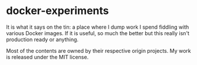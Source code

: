# docker-experiments

It is what it says on the tin: a place where I dump work I spend fiddling with various Docker images.
If it is useful, so much the better but this really isn't production ready or anything.

Most of the contents are owned by their respective origin projects. My work is released under the MIT license.
